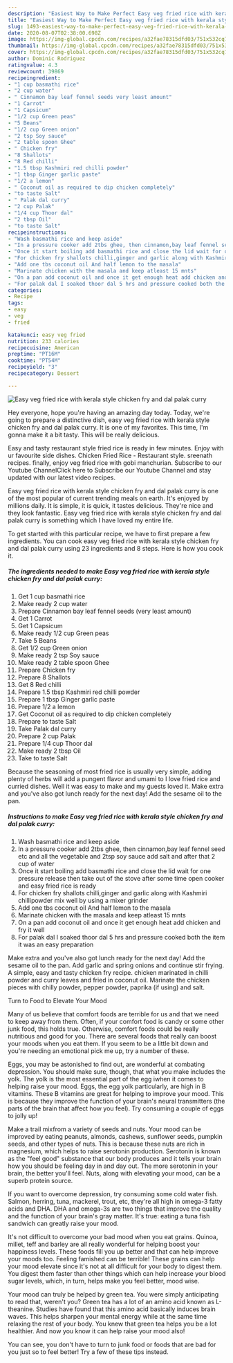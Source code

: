 ```yaml
---
description: "Easiest Way to Make Perfect Easy veg fried rice with kerala style chicken fry and dal palak curry"
title: "Easiest Way to Make Perfect Easy veg fried rice with kerala style chicken fry and dal palak curry"
slug: 1493-easiest-way-to-make-perfect-easy-veg-fried-rice-with-kerala-style-chicken-fry-and-dal-palak-curry
date: 2020-08-07T02:38:00.698Z
image: https://img-global.cpcdn.com/recipes/a32fae78315dfd03/751x532cq70/easy-veg-fried-rice-with-kerala-style-chicken-fry-and-dal-palak-curry-recipe-main-photo.jpg
thumbnail: https://img-global.cpcdn.com/recipes/a32fae78315dfd03/751x532cq70/easy-veg-fried-rice-with-kerala-style-chicken-fry-and-dal-palak-curry-recipe-main-photo.jpg
cover: https://img-global.cpcdn.com/recipes/a32fae78315dfd03/751x532cq70/easy-veg-fried-rice-with-kerala-style-chicken-fry-and-dal-palak-curry-recipe-main-photo.jpg
author: Dominic Rodriguez
ratingvalue: 4.3
reviewcount: 39869
recipeingredient:
- "1 cup basmathi rice"
- "2 cup water"
- " Cinnamon bay leaf fennel seeds very least amount"
- "1 Carrot"
- "1 Capsicum"
- "1/2 cup Green peas"
- "5 Beans"
- "1/2 cup Green onion"
- "2 tsp Soy sauce"
- "2 table spoon Ghee"
- " Chicken fry"
- "8 Shallots"
- "8 Red chilli"
- "1.5 tbsp Kashmiri red chilli powder"
- "1 tbsp Ginger garlic paste"
- "1/2 a lemon"
- " Coconut oil as required to dip chicken completely"
- "to taste Salt"
- " Palak dal curry"
- "2 cup Palak"
- "1/4 cup Thoor dal"
- "2 tbsp Oil"
- "to taste Salt"
recipeinstructions:
- "Wash basmathi rice and keep aside"
- "In a pressure cooker add 2tbs ghee, then cinnamon,bay leaf fennel seed etc and all the vegetable and 2tsp soy sauce add salt and after that 2 cup of water"
- "Once it start boiling add basmathi rice and close the lid wait for one pressure release then take out of the stove after some time open cooker and easy fried rice is ready"
- "For chicken fry shallots chilli,ginger and garlic along with Kashmiri chillipowder mix well by using a mixer grinder"
- "Add one tbs coconut oil And half lemon to the masala"
- "Marinate chicken with the masala and keep atleast 15 mnts"
- "On a pan add coconut oil and once it get enough heat add chicken and fry it well"
- "For palak dal I soaked thoor dal 5 hrs and pressure cooked both the item it was an easy preparation"
categories:
- Recipe
tags:
- easy
- veg
- fried

katakunci: easy veg fried 
nutrition: 233 calories
recipecuisine: American
preptime: "PT16M"
cooktime: "PT54M"
recipeyield: "3"
recipecategory: Dessert

---
```



![Easy veg fried rice with kerala style chicken fry and dal palak curry](https://img-global.cpcdn.com/recipes/a32fae78315dfd03/751x532cq70/easy-veg-fried-rice-with-kerala-style-chicken-fry-and-dal-palak-curry-recipe-main-photo.jpg)

Hey everyone, hope you're having an amazing day today. Today, we're going to prepare a distinctive dish, easy veg fried rice with kerala style chicken fry and dal palak curry. It is one of my favorites. This time, I'm gonna make it a bit tasty. This will be really delicious.

Easy and tasty restaurant style fried rice is ready in few minutes. Enjoy with ur favourite side dishes. Chicken Fried Rice - Restaurant style. sreenath recipes. finally, enjoy veg fried rice with gobi manchurian. Subscribe to our Youtube ChannelClick here to Subscribe our Youtube Channel and stay updated with our latest video recipes.

Easy veg fried rice with kerala style chicken fry and dal palak curry is one of the most popular of current trending meals on earth. It's enjoyed by millions daily. It is simple, it is quick, it tastes delicious. They're nice and they look fantastic. Easy veg fried rice with kerala style chicken fry and dal palak curry is something which I have loved my entire life.


To get started with this particular recipe, we have to first prepare a few ingredients. You can cook easy veg fried rice with kerala style chicken fry and dal palak curry using 23 ingredients and 8 steps. Here is how you cook it.

<!--inarticleads1-->

##### The ingredients needed to make Easy veg fried rice with kerala style chicken fry and dal palak curry:

1. Get 1 cup basmathi rice
1. Make ready 2 cup water
1. Prepare  Cinnamon bay leaf fennel seeds (very least amount)
1. Get 1 Carrot
1. Get 1 Capsicum
1. Make ready 1/2 cup Green peas
1. Take 5 Beans
1. Get 1/2 cup Green onion
1. Make ready 2 tsp Soy sauce
1. Make ready 2 table spoon Ghee
1. Prepare  Chicken fry
1. Prepare 8 Shallots
1. Get 8 Red chilli
1. Prepare 1.5 tbsp Kashmiri red chilli powder
1. Prepare 1 tbsp Ginger garlic paste
1. Prepare 1/2 a lemon
1. Get  Coconut oil as required to dip chicken completely
1. Prepare to taste Salt
1. Take  Palak dal curry
1. Prepare 2 cup Palak
1. Prepare 1/4 cup Thoor dal
1. Make ready 2 tbsp Oil
1. Take to taste Salt


Because the seasoning of most fried rice is usually very simple, adding plenty of herbs will add a pungent flavor and umami to I love fried rice and curried dishes. Well it was easy to make and my guests loved it. Make extra and you&#39;ve also got lunch ready for the next day! Add the sesame oil to the pan. 

<!--inarticleads2-->

##### Instructions to make Easy veg fried rice with kerala style chicken fry and dal palak curry:

1. Wash basmathi rice and keep aside
1. In a pressure cooker add 2tbs ghee, then cinnamon,bay leaf fennel seed etc and all the vegetable and 2tsp soy sauce add salt and after that 2 cup of water
1. Once it start boiling add basmathi rice and close the lid wait for one pressure release then take out of the stove after some time open cooker and easy fried rice is ready
1. For chicken fry shallots chilli,ginger and garlic along with Kashmiri chillipowder mix well by using a mixer grinder
1. Add one tbs coconut oil And half lemon to the masala
1. Marinate chicken with the masala and keep atleast 15 mnts
1. On a pan add coconut oil and once it get enough heat add chicken and fry it well
1. For palak dal I soaked thoor dal 5 hrs and pressure cooked both the item it was an easy preparation


Make extra and you&#39;ve also got lunch ready for the next day! Add the sesame oil to the pan. Add garlic and spring onions and continue stir frying. A simple, easy and tasty chicken fry recipe. chicken marinated in chilli powder and curry leaves and fried in coconut oil. Marinate the chicken pieces with chilly powder, pepper powder, paprika (if using) and salt. 

Turn to Food to Elevate Your Mood


Many of us believe that comfort foods are terrible for us and that we need to keep away from them. Often, if your comfort food is candy or some other junk food, this holds true. Otherwise, comfort foods could be really nutritious and good for you. There are several foods that really can boost your moods when you eat them. If you seem to be a little bit down and you're needing an emotional pick me up, try a number of these.

Eggs, you may be astonished to find out, are wonderful at combating depression. You should make sure, though, that what you make includes the yolk. The yolk is the most essential part of the egg iwhen it comes to helping raise your mood. Eggs, the egg yolk particularly, are high in B vitamins. These B vitamins are great for helping to improve your mood. This is because they improve the function of your brain's neural transmitters (the parts of the brain that affect how you feel). Try consuming a couple of eggs to jolly up!

Make a trail mixfrom a variety of seeds and nuts. Your mood can be improved by eating peanuts, almonds, cashews, sunflower seeds, pumpkin seeds, and other types of nuts. This is because these nuts are rich in magnesium, which helps to raise serotonin production. Serotonin is known as the "feel good" substance that our body produces and it tells your brain how you should be feeling day in and day out. The more serotonin in your brain, the better you'll feel. Nuts, along with elevating your mood, can be a superb protein source.

If you want to overcome depression, try consuming some cold water fish. Salmon, herring, tuna, mackerel, trout, etc, they're all high in omega-3 fatty acids and DHA. DHA and omega-3s are two things that improve the quality and the function of your brain's gray matter. It's true: eating a tuna fish sandwich can greatly raise your mood. 

It's not difficult to overcome your bad mood when you eat grains. Quinoa, millet, teff and barley are all really wonderful for helping boost your happiness levels. These foods fill you up better and that can help improve your moods too. Feeling famished can be terrible! These grains can help your mood elevate since it's not at all difficult for your body to digest them. You digest them faster than other things which can help increase your blood sugar levels, which, in turn, helps make you feel better, mood wise.

Your mood can truly be helped by green tea. You were simply anticipating to read that, weren't you? Green tea has a lot of an amino acid known as L-theanine. Studies have found that this amino acid basically induces brain waves. This helps sharpen your mental energy while at the same time relaxing the rest of your body. You knew that green tea helps you be a lot healthier. And now you know it can help raise your mood also!

You can see, you don't have to turn to junk food or foods that are bad for you just so to feel better! Try  a few  of  these  tips  instead.

